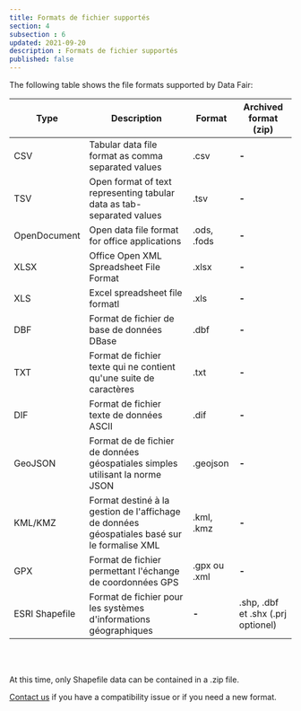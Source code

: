```yaml
---
title: Formats de fichier supportés
section: 4
subsection : 6
updated: 2021-09-20
description : Formats de fichier supportés
published: false
---
```


The following table shows the file formats supported by Data Fair:

Type | Description | Format | Archived format (zip)
----------|---------------------------|--------------------|--------------------
CSV | Tabular data file format as comma separated values | .csv  | **-**
TSV | Open format of text representing tabular data as tab-separated values | .tsv  | **-**
OpenDocument | Open data file format for office applications | .ods, .fods | **-**
XLSX | Office Open XML Spreadsheet File Format | .xlsx | **-**
XLS | Excel spreadsheet file formatl | .xls | **-**
DBF |Format de fichier de base de données DBase | .dbf | **-**
TXT | Format de fichier texte qui ne contient qu'une suite de caractères  | .txt | **-**
DIF | Format de fichier texte de données ASCII | .dif | **-**
GeoJSON | Format de de fichier de données géospatiales simples utilisant la norme JSON | .geojson | **-**
KML/KMZ | Format destiné à la gestion de l'affichage de données géospatiales basé sur le formalise XML | .kml, .kmz | **-**
GPX |  Format de fichier permettant l'échange de coordonnées GPS | .gpx ou .xml | **-**
ESRI Shapefile |  Format de fichier pour les systèmes d'informations géographiques  |**-** | .shp, .dbf et .shx (.prj optionel)

<br></br>

At this time, only Shapefile data can be contained in a .zip file.

[Contact us](https://koumoul.com/contact) if you have a compatibility issue or if you need a new format.
